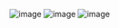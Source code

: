 ![image](https://github.com/muntheoy/marvel-project/assets/126160960/fd04a265-1106-402c-9c42-29a4dece1c52)
![image](https://github.com/muntheoy/marvel-project/assets/126160960/01c5c81f-f507-43d9-aeba-2208e9cbc83c)
![image](https://github.com/muntheoy/marvel-project/assets/126160960/7de5b98d-ed62-412b-a696-78b6e4df94f8)


